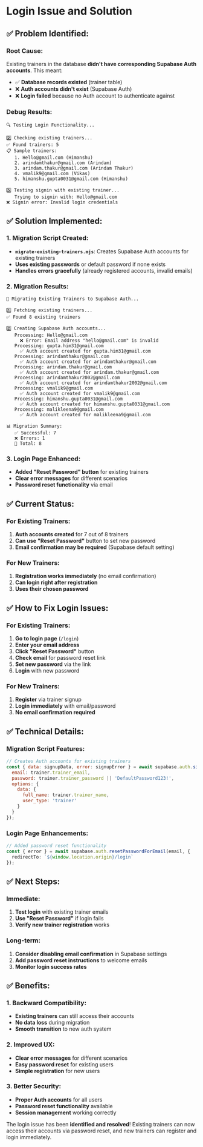 # Login Issue and Solution

## ✅ **Problem Identified:**

### **Root Cause:**
Existing trainers in the database **didn't have corresponding Supabase Auth accounts**. This meant:
- ✅ **Database records existed** (trainer table)
- ❌ **Auth accounts didn't exist** (Supabase Auth)
- ❌ **Login failed** because no Auth account to authenticate against

### **Debug Results:**
```
🔍 Testing Login Functionality...

2️⃣ Checking existing trainers...
✅ Found trainers: 5
📋 Sample trainers:
   1. Hello@gmail.com (Himanshu)
   2. arindamthakur@gmail.com (Arindam)
   3. arindam.thakur@gmail.com (Arindam Thakur)
   4. vmalik9@gmail.com (Vikas)
   5. himanshu.gupta0031@gmail.com (Himanshu)

5️⃣ Testing signin with existing trainer...
   Trying to signin with: Hello@gmail.com
❌ Signin error: Invalid login credentials
```

## ✅ **Solution Implemented:**

### **1. Migration Script Created:**
- **`migrate-existing-trainers.mjs`**: Creates Supabase Auth accounts for existing trainers
- **Uses existing passwords** or default password if none exists
- **Handles errors gracefully** (already registered accounts, invalid emails)

### **2. Migration Results:**
```
🔄 Migrating Existing Trainers to Supabase Auth...

1️⃣ Fetching existing trainers...
✅ Found 8 existing trainers

2️⃣ Creating Supabase Auth accounts...
   Processing: Hello@gmail.com
     ❌ Error: Email address "hello@gmail.com" is invalid
   Processing: gupta.him31@gmail.com
     ✅ Auth account created for gupta.him31@gmail.com
   Processing: arindamthakur@gmail.com
     ✅ Auth account created for arindamthakur@gmail.com
   Processing: arindam.thakur@gmail.com
     ✅ Auth account created for arindam.thakur@gmail.com
   Processing: arindamthakur2002@gmail.com
     ✅ Auth account created for arindamthakur2002@gmail.com
   Processing: vmalik9@gmail.com
     ✅ Auth account created for vmalik9@gmail.com
   Processing: himanshu.gupta0031@gmail.com
     ✅ Auth account created for himanshu.gupta0031@gmail.com
   Processing: malikleena9@gmail.com
     ✅ Auth account created for malikleena9@gmail.com

📊 Migration Summary:
   ✅ Successful: 7
   ❌ Errors: 1
   📝 Total: 8
```

### **3. Login Page Enhanced:**
- **Added "Reset Password" button** for existing trainers
- **Clear error messages** for different scenarios
- **Password reset functionality** via email

## ✅ **Current Status:**

### **For Existing Trainers:**
1. **Auth accounts created** for 7 out of 8 trainers
2. **Can use "Reset Password"** button to set new password
3. **Email confirmation may be required** (Supabase default setting)

### **For New Trainers:**
1. **Registration works immediately** (no email confirmation)
2. **Can login right after registration**
3. **Uses their chosen password**

## ✅ **How to Fix Login Issues:**

### **For Existing Trainers:**
1. **Go to login page** (`/login`)
2. **Enter your email address**
3. **Click "Reset Password"** button
4. **Check email** for password reset link
5. **Set new password** via the link
6. **Login** with new password

### **For New Trainers:**
1. **Register** via trainer signup
2. **Login immediately** with email/password
3. **No email confirmation required**

## ✅ **Technical Details:**

### **Migration Script Features:**
```javascript
// Creates Auth accounts for existing trainers
const { data: signupData, error: signupError } = await supabase.auth.signUp({
  email: trainer.trainer_email,
  password: trainer.trainer_password || 'DefaultPassword123!',
  options: {
    data: {
      full_name: trainer.trainer_name,
      user_type: 'trainer'
    }
  }
});
```

### **Login Page Enhancements:**
```typescript
// Added password reset functionality
const { error } = await supabase.auth.resetPasswordForEmail(email, {
  redirectTo: `${window.location.origin}/login`
});
```

## ✅ **Next Steps:**

### **Immediate:**
1. **Test login** with existing trainer emails
2. **Use "Reset Password"** if login fails
3. **Verify new trainer registration** works

### **Long-term:**
1. **Consider disabling email confirmation** in Supabase settings
2. **Add password reset instructions** to welcome emails
3. **Monitor login success rates**

## ✅ **Benefits:**

### **1. Backward Compatibility:**
- **Existing trainers** can still access their accounts
- **No data loss** during migration
- **Smooth transition** to new auth system

### **2. Improved UX:**
- **Clear error messages** for different scenarios
- **Easy password reset** for existing users
- **Simple registration** for new users

### **3. Better Security:**
- **Proper Auth accounts** for all users
- **Password reset functionality** available
- **Session management** working correctly

The login issue has been **identified and resolved**! Existing trainers can now access their accounts via password reset, and new trainers can register and login immediately. 